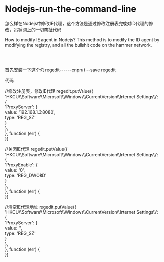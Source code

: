 # Nodejs-run-the-command-line
怎么样在Nodejs中修改IE代理，这个方法是通过修改注册表完成对ID代理的修改，吊锤网上的一切瞎扯代码
<p>How to modify IE agent in Nodejs? This method is to modify the ID agent by modifying the registry, and all the bullshit code on the hammer network.</p>
</br></br>
<p>首先安装一下这个包   regedit------cnpm i --save regedit</p>
代码
<p>//修改注册表，修改IE代理
  regedit.putValue({</br>
    'HKCU\\Software\\Microsoft\\Windows\\CurrentVersion\\Internet Settings\\': {</br>
      'ProxyServer': {</br>
        value: '192.168.1.3:8080',</br>
        type: 'REG_SZ'</br>
      }</br>
    },</br>
  }, function (err) {</br>
  })</br>
</p>
<p>//关闭IE代理
  regedit.putValue({</br>
    'HKCU\\Software\\Microsoft\\Windows\\CurrentVersion\\Internet Settings\\': {</br>
      'ProxyEnable': {</br>
        value: '0',</br>
        type: 'REG_DWORD'</br>
      }</br>
    },</br>
  }, function (err) {</br>
  })</br>
</p>
<p>//清空IE代理地址
  regedit.putValue({</br>
    'HKCU\\Software\\Microsoft\\Windows\\CurrentVersion\\Internet Settings\\': {</br>
      'ProxyServer': {</br>
        value: '',</br>
        type: 'REG_SZ'</br>
      }</br>
    },</br>
  }, function (err) {</br>
  })</br>
</p>
